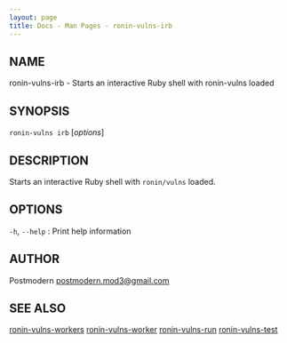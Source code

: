 ```yaml
---
layout: page
title: Docs - Man Pages - ronin-vulns-irb
---
```


## NAME

ronin-vulns-irb - Starts an interactive Ruby shell with ronin-vulns loaded

## SYNOPSIS

`ronin-vulns irb` [*options*]

## DESCRIPTION

Starts an interactive Ruby shell with `ronin/vulns` loaded.

## OPTIONS

`-h`, `--help`
: Print help information

## AUTHOR

Postmodern <postmodern.mod3@gmail.com>

## SEE ALSO

[ronin-vulns-workers](ronin-vulns-workers.1.html) [ronin-vulns-worker](ronin-vulns-worker.1.html) [ronin-vulns-run](ronin-vulns-run.1.html) [ronin-vulns-test](ronin-vulns-test.1.html)

